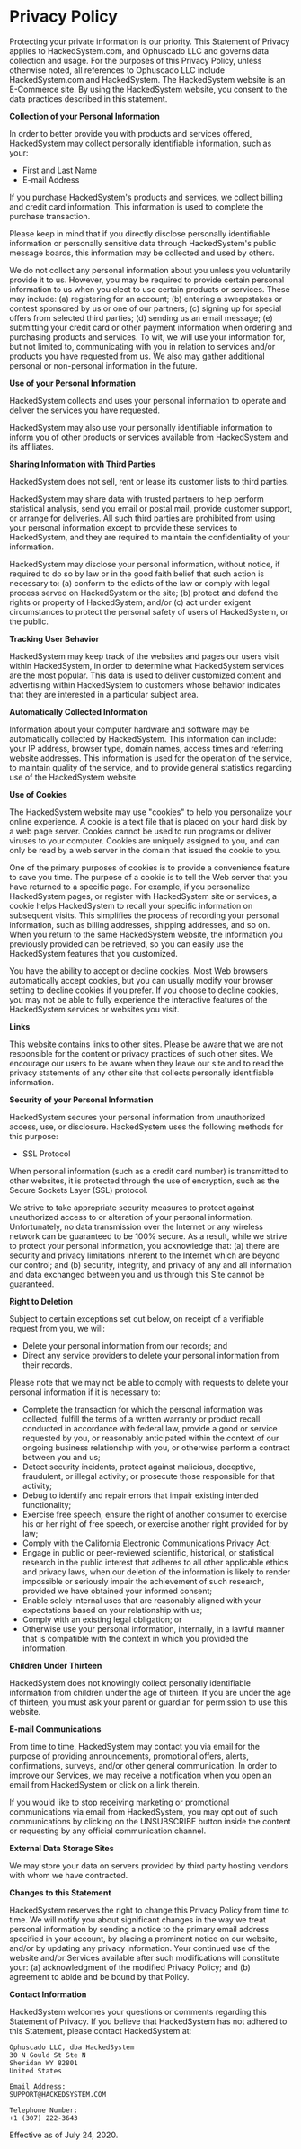 <!-- created: 2020-07-24 13:37:00+00:00 -->
<!-- language: en -->
<!-- title: Privacy Policy -->

# Privacy Policy

Protecting your private information is our priority. This Statement of Privacy applies to HackedSystem.com, and Ophuscado LLC and governs data collection and usage. For the purposes of this Privacy Policy, unless otherwise noted, all references to Ophuscado LLC include HackedSystem.com and HackedSystem. The HackedSystem website is an E-Commerce site. By using the HackedSystem website, you consent to the data practices described in this statement.

**Collection of your Personal Information**

In order to better provide you with products and services offered, HackedSystem may collect personally identifiable information, such as your:

- First and Last Name
- E-mail Address

If you purchase HackedSystem's products and services, we collect billing and credit card information. This information is used to complete the purchase transaction.

Please keep in mind that if you directly disclose personally identifiable information or personally sensitive data through HackedSystem's public message boards, this information may be collected and used by others.

We do not collect any personal information about you unless you voluntarily provide it to us. However, you may be required to provide certain personal information to us when you elect to use certain products or services. These may include: (a) registering for an account; (b) entering a sweepstakes or contest sponsored by us or one of our partners; (c) signing up for special offers from selected third parties; (d) sending us an email message; (e) submitting your credit card or other payment information when ordering and purchasing products and services. To wit, we will use your information for, but not limited to, communicating with you in relation to services and/or products you have requested from us. We also may gather additional personal or non-personal information in the future.

**Use of your Personal Information**

HackedSystem collects and uses your personal information to operate and deliver the services you have requested.

HackedSystem may also use your personally identifiable information to inform you of other products or services available from HackedSystem and its affiliates.

**Sharing Information with Third Parties**

HackedSystem does not sell, rent or lease its customer lists to third parties.

HackedSystem may share data with trusted partners to help perform statistical analysis, send you email or postal mail, provide customer support, or arrange for deliveries. All such third parties are prohibited from using your personal information except to provide these services to HackedSystem, and they are required to maintain the confidentiality of your information.

HackedSystem may disclose your personal information, without notice, if required to do so by law or in the good faith belief that such action is necessary to: (a) conform to the edicts of the law or comply with legal process served on HackedSystem or the site; (b) protect and defend the rights or property of HackedSystem; and/or (c) act under exigent circumstances to protect the personal safety of users of HackedSystem, or the public.

**Tracking User Behavior**

HackedSystem may keep track of the websites and pages our users visit within HackedSystem, in order to determine what HackedSystem services are the most popular. This data is used to deliver customized content and advertising within HackedSystem to customers whose behavior indicates that they are interested in a particular subject area.

**Automatically Collected Information**

Information about your computer hardware and software may be automatically collected by HackedSystem. This information can include: your IP address, browser type, domain names, access times and referring website addresses. This information is used for the operation of the service, to maintain quality of the service, and to provide general statistics regarding use of the HackedSystem website.

**Use of Cookies**

The HackedSystem website may use "cookies" to help you personalize your online experience. A cookie is a text file that is placed on your hard disk by a web page server. Cookies cannot be used to run programs or deliver viruses to your computer. Cookies are uniquely assigned to you, and can only be read by a web server in the domain that issued the cookie to you.

One of the primary purposes of cookies is to provide a convenience feature to save you time. The purpose of a cookie is to tell the Web server that you have returned to a specific page. For example, if you personalize HackedSystem pages, or register with HackedSystem site or services, a cookie helps HackedSystem to recall your specific information on subsequent visits. This simplifies the process of recording your personal information, such as billing addresses, shipping addresses, and so on. When you return to the same HackedSystem website, the information you previously provided can be retrieved, so you can easily use the HackedSystem features that you customized.

You have the ability to accept or decline cookies. Most Web browsers automatically accept cookies, but you can usually modify your browser setting to decline cookies if you prefer. If you choose to decline cookies, you may not be able to fully experience the interactive features of the HackedSystem services or websites you visit.

**Links**

This website contains links to other sites. Please be aware that we are not responsible for the content or privacy practices of such other sites. We encourage our users to be aware when they leave our site and to read the privacy statements of any other site that collects personally identifiable information.

**Security of your Personal Information**

HackedSystem secures your personal information from unauthorized access, use, or disclosure. HackedSystem uses the following methods for this purpose:

- SSL Protocol

When personal information (such as a credit card number) is transmitted to other websites, it is protected through the use of encryption, such as the Secure Sockets Layer (SSL) protocol.

We strive to take appropriate security measures to protect against unauthorized access to or alteration of your personal information. Unfortunately, no data transmission over the Internet or any wireless network can be guaranteed to be 100% secure. As a result, while we strive to protect your personal information, you acknowledge that: (a) there are security and privacy limitations inherent to the Internet which are beyond our control; and (b) security, integrity, and privacy of any and all information and data exchanged between you and us through this Site cannot be guaranteed.

**Right to Deletion**

Subject to certain exceptions set out below, on receipt of a verifiable request from you, we will:

- Delete your personal information from our records; and
- Direct any service providers to delete your personal information from their records.

Please note that we may not be able to comply with requests to delete your personal information if it is necessary to:

- Complete the transaction for which the personal information was collected, fulfill the terms of a written warranty or product recall conducted in accordance with federal law, provide a good or service requested by you, or reasonably anticipated within the context of our ongoing business relationship with you, or otherwise perform a contract between you and us;
- Detect security incidents, protect against malicious, deceptive, fraudulent, or illegal activity; or prosecute those responsible for that activity;
- Debug to identify and repair errors that impair existing intended functionality;
- Exercise free speech, ensure the right of another consumer to exercise his or her right of free speech, or exercise another right provided for by law;
- Comply with the California Electronic Communications Privacy Act;
- Engage in public or peer-reviewed scientific, historical, or statistical research in the public interest that adheres to all other applicable ethics and privacy laws, when our deletion of the information is likely to render impossible or seriously impair the achievement of such research, provided we have obtained your informed consent;
- Enable solely internal uses that are reasonably aligned with your expectations based on your relationship with us;
- Comply with an existing legal obligation; or
- Otherwise use your personal information, internally, in a lawful manner that is compatible with the context in which you provided the information.

**Children Under Thirteen**

HackedSystem does not knowingly collect personally identifiable information from children under the age of thirteen. If you are under the age of thirteen, you must ask your parent or guardian for permission to use this website.

**E-mail Communications**

From time to time, HackedSystem may contact you via email for the purpose of providing announcements, promotional offers, alerts, confirmations, surveys, and/or other general communication. In order to improve our Services, we may receive a notification when you open an email from HackedSystem or click on a link therein.

If you would like to stop receiving marketing or promotional communications via email from HackedSystem, you may opt out of such communications by clicking on the UNSUBSCRIBE button inside the content or requesting by any official communication channel.

**External Data Storage Sites**

We may store your data on servers provided by third party hosting vendors with whom we have contracted.

**Changes to this Statement**

HackedSystem reserves the right to change this Privacy Policy from time to time. We will notify you about significant changes in the way we treat personal information by sending a notice to the primary email address specified in your account, by placing a prominent notice on our website, and/or by updating any privacy information. Your continued use of the website and/or Services available after such modifications will constitute your: (a) acknowledgment of the modified Privacy Policy; and (b) agreement to abide and be bound by that Policy.

**Contact Information**

HackedSystem welcomes your questions or comments regarding this Statement of Privacy. If you believe that HackedSystem has not adhered to this Statement, please contact HackedSystem at:

    Ophuscado LLC, dba HackedSystem
    30 N Gould St Ste N
    Sheridan WY 82801
    United States

    Email Address:
    SUPPORT@HACKEDSYSTEM.COM

    Telephone Number:
    +1 (307) 222-3643

Effective as of July 24, 2020.
